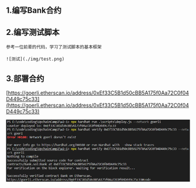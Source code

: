 ## 1.编写Bank合约

## 2.编写测试脚本
    参考一位前辈的代码，学习了测试脚本的基本框架

    ![测试](./img/test.png)

## 3.部署合约
[https://goerli.etherscan.io/address/0xEf33C5B1d50cBB5A175f0Aa72C0f04D449c75c33](https://goerli.etherscan.io/address/0xEf33C5B1d50cBB5A175f0Aa72C0f04D449c75c33)

![部署](./img/deploy%2Bverify.png)